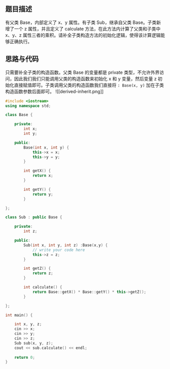 ## 题目描述
有父类 Base，内部定义了 x、y 属性。有子类 Sub，继承自父类 Base。子类新增了一个 z 属性，并且定义了 calculate 方法，在此方法内计算了父类和子类中 x、y、z 属性三者的乘积。请补全子类构造方法的初始化逻辑，使得该计算逻辑能够正确执行。

## 思路与代码
只需要补全子类的构造函数。父类 Base 的变量都是 private 类型，不允许外界访问，因此我们我们只能调用父类的构造函数来初始化 x 和 y 变量，然后变量 z 初始化直接赋值即可。子类调用父类的构造函数我们直接将 `: Base(x, y)` 加在子类构造函数参数后面即可。
![[derived-inherit.png]]

```cpp
#include <iostream>
using namespace std;

class Base {

    private:
        int x;
        int y;

    public:
        Base(int x, int y) {
            this->x = x;
            this->y = y;
        }

        int getX() {
            return x;
        }

        int getY() {
            return y;
        }

};

class Sub : public Base {

    private:
        int z;

    public:
        Sub(int x, int y, int z) :Base(x,y) {
            // write your code here
            this->z = z;
        }

        int getZ() {
            return z;
        }

        int calculate() {
            return Base::getX() * Base::getY() * this->getZ();
        }

};

int main() {

    int x, y, z;
    cin >> x;
    cin >> y;
    cin >> z;
    Sub sub(x, y, z);
    cout << sub.calculate() << endl;
    
    return 0;
}
```